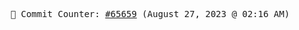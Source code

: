 <p align="center">
    <samp>
        📮 Commit Counter: <a href="https://github.com/Javascript-void0/Javascript-void0/commits/main">#65659</a> (August 27, 2023 @ 02:16 AM)
    </samp>
</p>